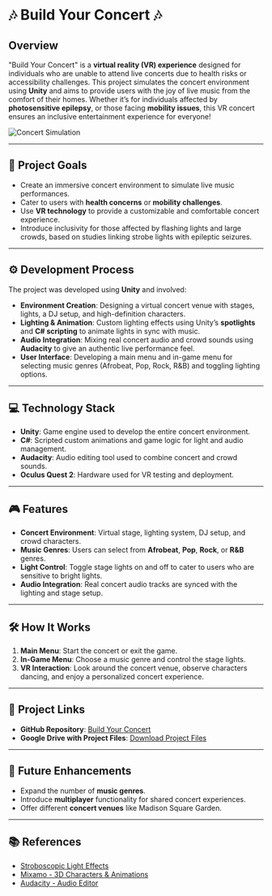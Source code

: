 # 🎶 Build Your Concert 🎶

## Overview
"Build Your Concert" is a **virtual reality (VR) experience** designed for individuals who are unable to attend live concerts due to health risks or accessibility challenges. This project simulates the concert environment using **Unity** and aims to provide users with the joy of live music from the comfort of their homes. Whether it’s for individuals affected by **photosensitive epilepsy**, or those facing **mobility issues**, this VR concert ensures an inclusive entertainment experience for everyone!

![Concert Simulation](https://img.shields.io/badge/Unity-100000?style=for-the-badge&logo=unity&logoColor=white)

---

## 🎯 Project Goals
- Create an immersive concert environment to simulate live music performances.
- Cater to users with **health concerns** or **mobility challenges**.
- Use **VR technology** to provide a customizable and comfortable concert experience.
- Introduce inclusivity for those affected by flashing lights and large crowds, based on studies linking strobe lights with epileptic seizures.

---

## ⚙️ Development Process
The project was developed using **Unity** and involved:
- **Environment Creation**: Designing a virtual concert venue with stages, lights, a DJ setup, and high-definition characters.
- **Lighting & Animation**: Custom lighting effects using Unity’s **spotlights** and **C# scripting** to animate lights in sync with music.
- **Audio Integration**: Mixing real concert audio and crowd sounds using **Audacity** to give an authentic live performance feel.
- **User Interface**: Developing a main menu and in-game menu for selecting music genres (Afrobeat, Pop, Rock, R&B) and toggling lighting options.

---

## 💻 Technology Stack
- **Unity**: Game engine used to develop the entire concert environment.
- **C#**: Scripted custom animations and game logic for light and audio management.
- **Audacity**: Audio editing tool used to combine concert and crowd sounds.
- **Oculus Quest 2**: Hardware used for VR testing and deployment.

---

## 🎮 Features
- **Concert Environment**: Virtual stage, lighting system, DJ setup, and crowd characters.
- **Music Genres**: Users can select from **Afrobeat**, **Pop**, **Rock**, or **R&B** genres.
- **Light Control**: Toggle stage lights on and off to cater to users who are sensitive to bright lights.
- **Audio Integration**: Real concert audio tracks are synced with the lighting and stage setup.

---

## 🛠️ How It Works
1. **Main Menu**: Start the concert or exit the game.
2. **In-Game Menu**: Choose a music genre and control the stage lights.
3. **VR Interaction**: Look around the concert venue, observe characters dancing, and enjoy a personalized concert experience.

---

## 🔗 Project Links
- **GitHub Repository**: [Build Your Concert](https://github.com/kzeina/Build-A-Concert)
- **Google Drive with Project Files**: [Download Project Files](https://drive.google.com/file/d/1_-2CH1DCkxACLBL3vqTwfMOyuBEgFM3a/view?usp=drive_link)

---

## 📜 Future Enhancements
- Expand the number of **music genres**.
- Introduce **multiplayer** functionality for shared concert experiences.
- Offer different **concert venues** like Madison Square Garden.

---

## 📚 References
- [Stroboscopic Light Effects](https://www.ncbi.nlm.nih.gov/pmc/articles/PMC6585837/)
- [Mixamo - 3D Characters & Animations](https://www.mixamo.com/#/)
- [Audacity - Audio Editor](https://www.audacityteam.org/)
